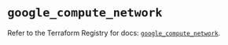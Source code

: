 # `google_compute_network`

Refer to the Terraform Registry for docs: [`google_compute_network`](https://registry.terraform.io/providers/hashicorp/google/6.1.0/docs/resources/compute_network).
